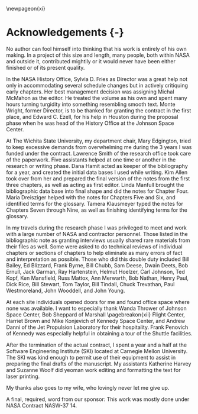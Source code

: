 \newpageon{xi}

# Acknowledgements {-}

No author can fool himself into thinking that his work is
entirely of his own making. In a project of this size and length, many
people, both within NASA and outside it, contributed mightily or it
would never have been either finished or of its present quality.

In the NASA History Office, Sylvia D. Fries as Director was a great help
not only in accommodating several schedule changes but in actively
critiquing early chapters. Her best management decision was assigning
Michal McMahon as the editor. He treated the volume as his own and spent
many hours turning turgidity into something resembling smooth text.
Monte Wright, former Director, is to be thanked for granting the
contract in the first place, and Edward C. Ezell, for his help in
Houston during the proposal phase when he was head of the History Office
at the Johnson Space Center.

At The Wichita State University, my department chair, Mary Edgington,
tried to keep excessive demands from overwhelming me during the 3 years
I was funded under the contract. Lawrence Smith of the research office
took care of the paperwork. Five assistants helped at one time or
another in the research or writing phase. Dana Hamit acted as keeper of
the bibliography for a year, and created the initial data bases I used
while writing. Kim Allen took over from her and prepared the final
version of the notes from the first three chapters, as well as acting as
first editor. Linda Manfull brought the bibliographic data base into
final shape and did the notes for Chapter Four. Maria Dreisziger helped
with the notes for Chapters Five and Six, and identified terms for the
glossary. Tamera Klausmeyer typed the notes for Chapters Seven through
Nine, as well as finishing identifying terms for the glossary.

In my travels during the research phase I was privileged to meet and
work with a large number of NASA and contractor personnel. Those listed
in the bibliographic note as granting interviews usually shared rare
materials from their files as well. Some were asked to do technical
reviews of individual chapters or sections of chapters to help eliminate
as many errors of fact and interpretation as possible. Those who did
this double duty included Bill Bailey, Ed Blizzard, Frank Byrne, Bill
Chubb, Sam Deese, Dwain Deets, Bob Ernull, Jack Garman, Ray Hartenstein,
Helmut Hoelzer, Carl Johnson, Ted Kopf, Ken Mansfield, Russ Mattox, Ann
Merwarth, Bob Nathan, Henry Paul, Dick Rice, Bill Stewart, Tom Taylor,
Bill Tindall, Chuck Trevathan, Paul Westmoreland, John Wooddell, and
John Young.

At each site individuals opened doors for me and found office space
where none was available. I want to especially thank Wanda Thrower of
Johnson Space Center, Bob Sheppard of Marshall \pagebreakon{xii} Flight
Center, Harriet Brown and Mike Konjevich of Kennedy Space Center, and
Andrew Danni of the Jet Propulsion Laboratory for their hospitality.
Frank Penovich of Kennedy was especially helpful in obtaining a tour of
the Shuttle facilities.

After the termination of the actual contract, I spent a year and a half
at the Software Engineering Institute (SKI) located at Carnegie Mellon
University. The SKI was kind enough to permit use of their equipment to
assist in preparing the final drafts of the manuscript. My assistants
Katherine Harvey and Suzanne Woolf did yeoman work editing and
formatting the text for laser printing.

My thanks also goes to my wife, who lovingly never let me give up.

A final, required, word from our sponsor: This work was mostly done
under NASA Contract NASW-37 14.
